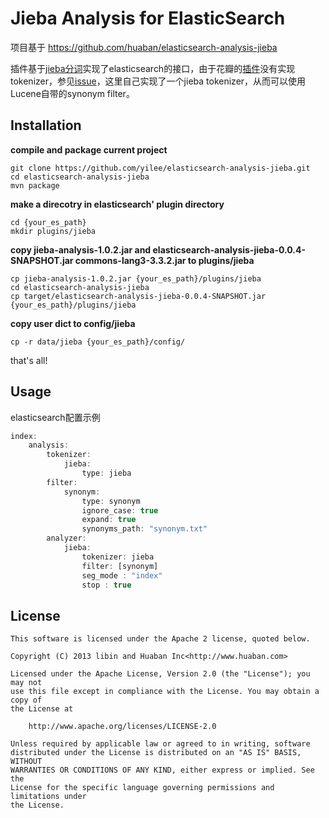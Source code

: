 Jieba Analysis for ElasticSearch
================================

项目基于 https://github.com/huaban/elasticsearch-analysis-jieba

插件基于[jieba分词](https://github.com/huaban/jieba-analysis)实现了elasticsearch的接口，由于花瓣的[插件](https://github.com/huaban/elasticsearch-analysis-jieba)没有实现tokenizer，参见[issue](https://github.com/huaban/elasticsearch-analysis-jieba/issues/5)，这里自己实现了一个jieba tokenizer，从而可以使用Lucene自带的synonym filter。


Installation
------------

**compile and package current project**

```
git clone https://github.com/yilee/elasticsearch-analysis-jieba.git
cd elasticsearch-analysis-jieba
mvn package
```

**make a direcotry in elasticsearch' plugin directory**

```
cd {your_es_path}
mkdir plugins/jieba
```

**copy jieba-analysis-1.0.2.jar and elasticsearch-analysis-jieba-0.0.4-SNAPSHOT.jar commons-lang3-3.3.2.jar to plugins/jieba**

```
cp jieba-analysis-1.0.2.jar {your_es_path}/plugins/jieba
cd elasticsearch-analysis-jieba
cp target/elasticsearch-analysis-jieba-0.0.4-SNAPSHOT.jar {your_es_path}/plugins/jieba
```

**copy user dict to config/jieba**

```
cp -r data/jieba {your_es_path}/config/
```

that's all!


Usage
-----

elasticsearch配置示例

```javascript
index:
    analysis:
        tokenizer:
            jieba:
                type: jieba
        filter:
            synonym:
                type: synonym
                ignore_case: true
                expand: true
                synonyms_path: "synonym.txt"
        analyzer:
            jieba: 
                tokenizer: jieba
                filter: [synonym]
                seg_mode : "index"
                stop : true


```


License
-------

```
This software is licensed under the Apache 2 license, quoted below.

Copyright (C) 2013 libin and Huaban Inc<http://www.huaban.com>

Licensed under the Apache License, Version 2.0 (the "License"); you may not
use this file except in compliance with the License. You may obtain a copy of
the License at

    http://www.apache.org/licenses/LICENSE-2.0

Unless required by applicable law or agreed to in writing, software
distributed under the License is distributed on an "AS IS" BASIS, WITHOUT
WARRANTIES OR CONDITIONS OF ANY KIND, either express or implied. See the
License for the specific language governing permissions and limitations under
the License.
```
